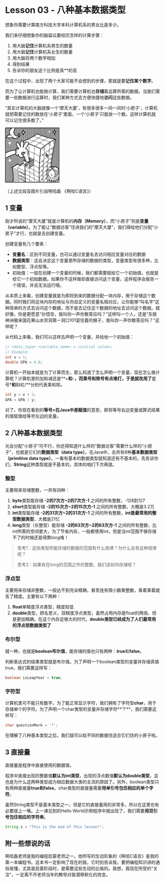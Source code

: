 # Lesson 03 - 八种基本数据类型

想象你需要计算南方科技大学本科计算机系的男女比是多少。

我们来仔细想象你的脑袋瓜要经历怎样的计算步骤：

1. 用大脑**记住**计算机系男生的数量
2. 用大脑**记住**计算机系女生的数量
3. 用大脑将两个数字相加
4. 得到结果
5. 告诉你的朋友这个比例是真**的高

在这个过程中，出现了两个大家可能不会想到的步骤，那就是要**记住某个数字**。

而为了让计算机也能做计算，我们需要计算机也**存储**着运算所需的数据。当我们需要一些数据进行运算时，我们某种方式去方便快捷地**访问**这些数据。

“其实计算机的大脑就像一个‘摩天大厦’，有很多很多一间一间的‘小房子’，计算机就把需要记住的数放在‘小房子’里面，一个‘小房子’只能放一个数，这样计算机就可以记住很多数了。”

<img src="./littlehouse.png" alt="littlehouse" style="zoom:50%;" />

（上述文段及图片引自啊哈磊 《啊哈C语言》）



## 1 变量

刚才所说的“摩天大厦”就是计算机的**内存（Memory）**，而“小房子”则是**变量（variable）**。为了能让“数据访客”住进我们的“摩天大厦”，我们得给他们分配“小房子”才行，也就是去创建变量。

创建变量有几个要素：

- **变量名**：区别不同变量，也可以通过变量名去访问相应变量对应的数据
- **数据类型**：这会决定这个变量里所存储的数据的类型，变量类型有很多种，比如整型、浮点型等。
- 初始值：一般在创建一个变量的时候，我们都需要赋给它一个初始值，也就是给它一个初始数据。如果你不这样做却直接访问这个变量，这样程序会报告一个错误，并且无法运行哦。

从本质上来看，创建变量就是为即将到来的数据分配一块内存，用于存储这个数据。同时我们将这块内存的地址与你自定义的变量名相对应，让你能够“叫名字”这种简单的方式去访问这个数据，而不是去记住这个数据的地址去访问这个数据。就好像，你是更愿意“孙悟空，我叫你一声你敢答应吗？”这样叫一个人，还是“东胜神洲傲来国花果山水帘洞第一洞口101室住着的猴子，我叫你一声你敢答应吗？”这样呢？

从代码上来看，我们可以这样去声明一个变量，并给他一个初始值：

```java
// <data_type> <variable_name> = <initial value>;
// Example:
int x = 1;
double GPA = 4.0;
```

计算机一开始本就是为了计算而生，那么知道了怎么声明一个变量，现在怎么做计算呢？计算机里的加和减还是**+**和**-**，而乘号和除号有点难打，于是就改用了**星号\***和**斜杠/**分别代表乘和除。

```java
int y = x + 2;
GPA = GPA / y;
```

对了，你现在看到的**等号=**在Java中是**赋值**的意思，即将等号右边变量或算式结果的值赋值给等号左边的变量。



## 2 八种基本数据类型

光会分配“小房子”可不行，你还得知道什么样的“数据访客”需要什么样的“小房子”，也就是它们的**数据类型（data type）**。在Java中，总共有8种**基本数据类型（primitive data type）**。一看有基本的数据类型就知道还有不基本的，先告诉你们，**String**这种类型就是不基本的，具体的咱们下次再提。



### 整型

主要用来存储整数，一共有四种：

1. **byte**类型能存储 **-2的7次方~2的7次方-1** 之间的所有整数，-128到127
2. **short**类型能存储 **-2的15次方~2的15次方-1** 之间的所有整数，大概是3.2万
3. **int**类型能存储 **-2的31次方~2的31次方-1** 之间的所有整数，**int是最常用的整型数据类型**，大概是21亿
4. **long**类型（长整型）能存储 **-2的63次方~2的63次方-1** 之间的所有整数，比int所需的空间更大，为了节省内存，一般都使用int，但是当int范围不够存储不了的时候还是得靠long咯！

> 思考1：这些类型所能存储的数据的范围有什么规律？为什么会有这种规律呢？
>
> 思考2：如果有在long的范围之外的整数，我们该如何存储呢？



### 浮点型

主要用来存储非整数，一般达不到完全精确，甚至连有限小数乘整数，乘着乘着就丢了精度。主要有以下两种：

1. **float**单精度浮点类型，精度较低
2. **double**类型，顾名思义，双精度浮点类型，虽然占用内存是float的两倍，但是更加精确。在这个内存足够大的时代，**double类型已经成为了人们最常用的浮点型数据类型了**



### 布尔型

就一种，也就是**boolean布尔值**，能存储的值也只有两种：**true**和**false**。

判断表达式的结果类型就是布尔值。为了声明一个boolean类型的变量并存储真值true，我们需要这样写：

```java
boolean isLeapYear = true;
```



### 字符型

计算机里可不能只有数字，为了能正常显示字符，我们拥有了字符型**char**，用于存储单个的字符。为了声明一个char类型的变量并存储字符**'?'**，我们需要这样写：

```java
char questionMark = '?';
```



在理解了八种基本类型之后，我们就可以给不同的数据住适合它们住的小房子啦。



## 3 直接量

直接量是程序中直接使用的数据值。

程序中直接出现的整数值**默认为int类型**，出现的浮点数值**默认为double类型**，这也是为什么这两种类型成为相应数据大类的主流的原因了。另外，boolean类型只有两种直接量**true和false**。char类型的直接量需要**用单引号包住相应的单个字符**。

虽然String类型不是基本类型之一，但是它的直接量用的非常多，所以在这里也有必要提上一嘴。上一课见到的Hello World示例程序中就出现了，我们需要**用双引号包住相应的字符串**。

```java
String s = "This is the end of this lesson!";
```



## 附一些想说的话

啊哈磊老师是我的编程启蒙老师之一。他所写的生动形象的《啊哈C语言》是我的第一本编程书。这本书一定影响了现在的我，它时刻告诉我，要把编程知识讲的通俗易懂，尤其是启蒙阶段时，是需要这些生动的比喻的。我想，我现在所受的“关注”，一定离不开老师当年的教导对我潜移默化的改变。

